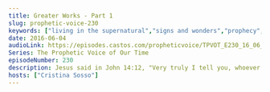 ```yaml
---
title: Greater Works - Part 1
slug: prophetic-voice-230
keywords: ["living in the supernatural","signs and wonders","prophecy","faith","obedience"]
date: 2016-06-04
audioLink: https://episodes.castos.com/propheticvoice/TPVOT_E230_16_06_04-05_Are_You_Ready_for_Greater_Works.mp3
Series: The Prophetic Voice of Our Time
episodeNumber: 230
description: Jesus said in John 14:12, "Very truly I tell you, whoever believes in me will do the works I have been doing, and they will do even greater things than these, because I am going to the Father."
hosts: ["Cristina Sosso"]
---
```

